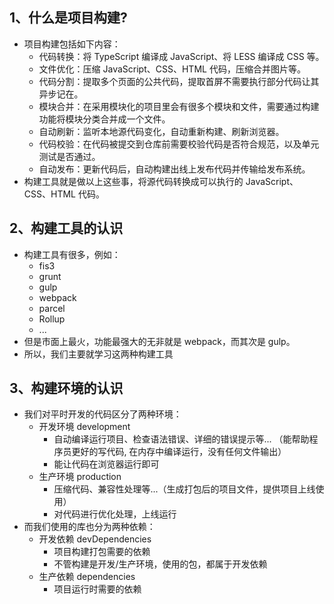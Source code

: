 ## 1、什么是项目构建?

- 项目构建包括如下内容：
  - 代码转换：将 TypeScript 编译成 JavaScript、将 LESS 编译成 CSS 等。
  - 文件优化：压缩 JavaScript、CSS、HTML 代码，压缩合并图片等。
  - 代码分割：提取多个页面的公共代码，提取首屏不需要执行部分代码让其异步记在。
  - 模块合并：在采用模块化的项目里会有很多个模块和文件，需要通过构建功能将模块分类合并成一个文件。
  - 自动刷新：监听本地源代码变化，自动重新构建、刷新浏览器。
  - 代码校验：在代码被提交到仓库前需要校验代码是否符合规范，以及单元测试是否通过。
  - 自动发布：更新代码后，自动构建出线上发布代码并传输给发布系统。
- 构建工具就是做以上这些事，将源代码转换成可以执行的 JavaScript、CSS、HTML 代码。

## 2、构建工具的认识

- 构建工具有很多，例如：
  - fis3
  - grunt
  - gulp
  - webpack
  - parcel
  - Rollup
  - ...
- 但是市面上最火，功能最强大的无非就是 webpack，而其次是 gulp。
- 所以，我们主要就学习这两种构建工具

## 3、构建环境的认识

- 我们对平时开发的代码区分了两种环境：
  - 开发环境 development
    - 自动编译运行项目、检查语法错误、详细的错误提示等... （能帮助程序员更好的写代码, 在内存中编译运行，没有任何文件输出）
    - 能让代码在浏览器运行即可
  - 生产环境 production
    - 压缩代码、兼容性处理等...（生成打包后的项目文件，提供项目上线使用）
    - 对代码进行优化处理，上线运行
- 而我们使用的库也分为两种依赖：
  - 开发依赖 devDependencies
    - 项目构建打包需要的依赖
    - 不管构建是开发/生产环境，使用的包，都属于开发依赖
  - 生产依赖 dependencies
    - 项目运行时需要的依赖


